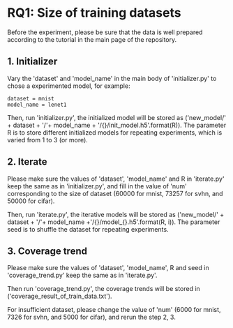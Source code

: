 # RQ1: Size of training datasets

Before the experiment, please be sure that the data is well prepared according to the tutorial in the main page of the repository.

## 1. Initializer
Vary the 'dataset' and 'model_name' in the main body of 'initializer.py' to chose a experimented model, for example:

```
dataset = mnist
model_name = lenet1
```

Then, run 'initializer.py', the initialized model will be stored as ('new_model/' + dataset + '/'+ model_name + '/{}/init_model.h5'.format(R)). 
The parameter R is to store different initialized models for repeating experiments, which is varied from 1 to 3 (or more).

## 2. Iterate
Please make sure the values of 'dataset', 'model_name' and R in 'iterate.py' keep the same as in 'initializer.py', and fill in the value of 'num' corresponding to the size of dataset (60000 for mnist, 73257 for svhn, and 50000 for cifar). 

Then, run 'iterate.py', the iterative models will be stored as ('new_model/' + dataset + '/'+ model_name +'/{}/model_{}.h5'.format(R, i)). The parameter seed is to shuffle the dataset for repeating experiments.

## 3. Coverage trend
Please make sure the values of 'dataset', 'model_name', R and seed in 'coverage_trend.py' keep the same as in 'iterate.py'. 

Then run 'coverage_trend.py', the coverage trends will be stored in ('coverage_result_of_train_data.txt').

For insufficient dataset, please change the value of 'num' (6000 for mnist, 7326 for svhn, and 5000 for cifar), and rerun the step 2, 3.
